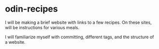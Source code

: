 # odin-recipes

I will be making a brief website with links to a few recipes.
On these sites, will be instructions for various meals.

I will familiarize myself with committing, different tags, and the structure of a website.